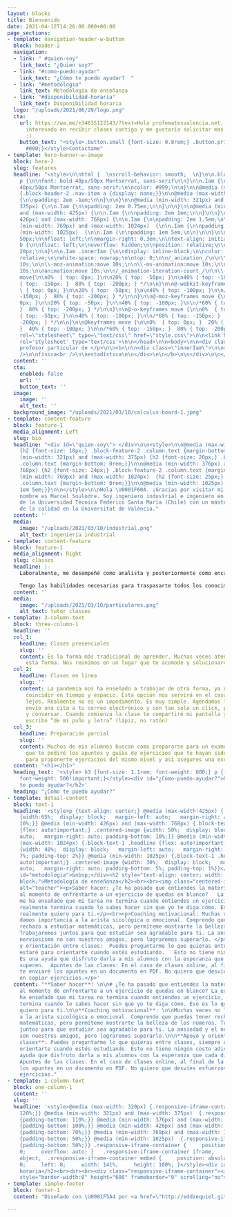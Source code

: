 ```yaml
---
layout: blocks
title: Bienvenido
date: 2021-04-12T14:26:00.000+00:00
page_sections:
- template: navigation-header-w-button
  block: header-2
  navigation:
  - link: " #quien-soy"
    link_text: "¿Quien soy?"
  - link: "#como-puedo-ayudar"
    link_text: "¿Cómo te puedo ayudar?  "
  - link: "#metodologia"
    link_text: Metodología de enseñanza
  - link: "#disponibilidad-horaria"
    link_text: Disponibilidad horaria
  logo: "/uploads/2021/06/29/logo.png"
  cta:
    url: https://wa.me/+34635122143/?text=Hola profematesvalencia.net, me encuentro
      interesado en recibir clases contigo y me gustaría solicitar mas información
      :)
    button_text: "<style>.button.small {font-size: 0.8rem;} .button.primary {background-color:
      #000;}</style>Contactame"
- template: hero-banner-w-image
  block: hero-2
  slug: features
  headline: "<style>\n\nhtml {  \nscroll-behavior: smooth;  \n}\n\n.block-hero-2 .column.text
    p {\n\nfont: bold 40px/50px Montserrat, sans-serif\n\n}\n\n.Iam {\n\nfont: normal
    40px/50px Montserrat, sans-serif;\n\ncolor: #999;\n\n}\n\n@media (max-width: 1023px)
    {.block-header-2 .nav-item a {display: none;}}\n\n@media (max-width: 320px) {\n\n.Iam
    {\n\npadding: 2em -1em;\n\n}\n\n}\n\n@media (min-width: 321px) and (max-width:
    375px) {\n\n.Iam {\n\npadding: 2em 0.75em;\n\n}\n\n}\n\n@media (min-width: 376px)
    and (max-width: 425px) {\n\n.Iam {\n\npadding: 2em 1em;\n\n}\n\n}\n\n@media (min-width:
    426px) and (max-width: 768px) {\n\n.Iam {\n\npadding: 2em 1.5em;\n\n}\n\n}\n\n@media
    (min-width: 769px) and (max-width: 1024px)  {\n\n.Iam {\n\npadding: 1em 5em;\n\n}\n\n}\n\n@media
    (min-width: 1025px)  {\n\n.Iam {\n\npadding: 1em 5em;\n\n}\n\n}\n\n.Iam p {\n\nheight:
    50px;\n\nfloat: left;\n\nmargin-right: 0.3em;\n\ntext-align: initial;\n\n}\n\n.Iam
    b {\n\nfloat: left;\n\noverflow: hidden;\n\nposition: relative;\n\nheight: 50px;\n\ntop:
    20px;\n\n}\n\n.Iam .innerIam {\n\ndisplay: inline-block;\n\ncolor: #e74c3c;\n\nposition:
    relative;\n\nwhite-space: nowrap;\n\ntop: 0;\n\n/_animation_/\n\n\\-webkit-animation:move
    10s;\n\n\\-moz-animation:move 10s;\n\n\\-ms-animation:move 10s;\n\n\\-o-animation:move
    10s;\n\nanimation:move 10s;\n\n/_animation-iteration-count_/\n\n\\-webkit-animation-iteration-count:infinite;\n\n\\-moz-animation-iteration-count:infinite;\n\n\\-ms-animation-iteration-count:infinite;\n\n\\-o-animation-iteration-count:infinite;\n\nanimation-iteration-count:infinite;\n\n/_animation-delay_/\n\n\\-webkit-animation-delay:2s;\n\n\\-moz-animation-delay:2s;\n\n\\-ms-animation-delay:2s;\n\n\\-o-animation-delay:2s;\n\nanimation-delay:2s;\n\n}\n\n@keyframes
    move{\n\n0%  { top: 0px; }\n\n20% { top: -50px; }\n\n40% { top: -100px; }\n\n/*60%
    { top: -150px; }  80% { top: -200px; } */\n\n}\n\n@-webkit-keyframes move {\n\n0%
    \ { top: 0px; }\n\n20% { top: -50px; }\n\n40% { top: -100px; }\n\n/*60% { top:
    -150px; }  80% { top: -200px; } */\n\n}\n\n@-moz-keyframes move {\n\n0%  { top:
    0px; }\n\n20% { top: -50px; }\n\n40% { top: -100px; }\n\n/*60% { top: -150px;
    }  80% { top: -200px; } */\n\n}\n\n@-o-keyframes move {\n\n0%  { top: 0px; }\n\n20%
    { top: -50px; }\n\n40% { top: -100px; }\n\n/*60% { top: -150px; }  80% { top:
    -200px; } */\n\n}\n\n@keyframes move {\n\n0%  { top: 0px; }  20% { top: -50px;
    }  40% { top: -100px; }\n\n/*60% { top: -150px; }  80% { top: -200px; } */\n\n}\n\n</style>\n\n<head>\n\n<link
    rel=\"stylesheet\" type=\"text/css\" href=\"style.css\">\n\n<link href='https://fonts.googleapis.com/css?family=Montserrat:400,700'
    rel='stylesheet' type='text/css'>\n\n</head>\n\n<body>\n\n<div class=\"Iam\">\n\n<p>Tu
    profesor particular de </p>\n\n<b>\n\n<div class=\"innerIam\">\n\nmatemáticas<br
    />\n\nfísica<br />\n\nestadística\n\n</div>\n\n</b>\n\n</div>\n\n</body>"
  content: ''
  cta:
    enabled: false
    url: ''
    button_text: ''
  image:
    image: ''
    alt_text: ''
  background_image: "/uploads/2021/03/10/calculus-board-1.jpeg"
- template: content-feature
  block: feature-1
  media_alignment: Left
  slug: bio
  headline: "<div id=\"quien-soy\"> </div>\n\n<style>\n\n@media (max-width: 320px)
    {h2 {font-size: 18px;} .block-feature-2 .column.text {margin-bottom: 0rem;}}\n\n@media
    (min-width: 321px) and (max-width: 375px) {h2 {font-size: 20px;} .block-feature-2
    .column.text {margin-bottom: 0rem;}}\n\n@media (min-width: 376px) and (max-width:
    768px) {h2 {font-size: 24px;} .block-feature-2 .column.text {margin-bottom: 0rem;}}\n\n@media
    (min-width: 769px) and (max-width: 1024px)  {h2 {font-size: 25px;} .block-feature-2
    .column.text {margin-bottom: 0rem;}}\n\n@media (min-width: 1025px)  {.Iam {padding:
    1em 5em;}}\n\n</style>\n\nHola \U0001F60A. ¡Gracias por visitar mi página! Mi
    nombre es Marcel Soulodre. Soy ingeniero industrial e ingeniero en aviación comercial
    de la Universidad Técnica Federico Santa María (Chile) con un máster en gestión
    de la calidad en la Universitat de València."
  content: ''
  media:
    image: "/uploads/2021/03/10/industrial.png"
    alt_text: ingeniería industrial
- template: content-feature
  block: feature-1
  media_alignment: Right
  slug: classes
  headline: |-
    Laboralmente, me desempeñé como analista y posteriormente como encargado de un departamento en una prestigiosa y reconocida aerolínea chileno-brasileña, trabajando activamente con modelos matemáticos y probabilísticos.

    Tengo las habilidades necesarias para traspasarte todos los conocimientos que necesitas y reencantarte con los números.
  content: ''
  media:
    image: "/uploads/2021/03/10/particulares.png"
    alt_text: tutor classes
- template: 3-column-text
  block: three-column-1
  headline: ''
  col_1:
    headline: Clases presenciales
    slug: ''
    content: Es la forma más tradicional de aprender. Muchas veces atendemos más de
      esta forma. Nos reunimos en un lugar que te acomode y solucionaremos tus problemas.
  col_2:
    headline: Clases en línea
    slug: ''
    content: La pandemia nos ha enseñado a trabajar de otra forma, ya no es necesario
      coincidir en tiempo y espacio. Esta opción nos servirá en el caso que estemos
      lejos. Realmente no es un impedimento. Es muy simple. Agendamos la hora y te
      envío una cita a tu correo electrónico y con tan solo un click, podremos vernos
      y conversar. Cuando comienza la clase te compartiré mi pantalla y verás lo que
      escribo “de mi puño y letra” (lápiz, no ratón)
  col_3:
    headline: Preparación parcial
    slug: ''
    content: Muchos de mis alumnos buscan como prepararse para un examen. Es por esto
      que te pediré los apuntes y guías de ejercicios que te hayan sido entregados,
      para proponerte ejercicios del mismo nivel y así asegures una excelente calificación.​
  content: "<h1></h1>"
  heading_text: '<style> h3 {font-size: 1.1rem; font-weight: 600;} p {font-size:1.1rem;
    font-weight: 500!important;}</style><div id="¿Cómo-puedo-ayudar?">&nbsp;</div><h2>¿Cómo
    te puedo ayudar?</h2>'
  heading: "¿Como te puedo ayudar?"
- template: detail-content
  block: text-1
  headline: '<style>p {text-align: center;} @media (max-width:425px) {.centered-image
    {width:65%;  display: block;   margin-left: auto;   margin-right: auto; padding-bottom:
    10%;}} @media (min-width: 426px) and (max-width: 768px) {.block-text-1 .headline
    {flex: auto!important;} .centered-image {width: 50%;  display: block;   margin-left:
    auto;   margin-right: auto; padding-bottom: 10%;}} @media (min-width: 769px) and
    (max-width: 1024px) {.block-text-1 .headline {flex: auto!important;} .centered-image
    {width: 40%;  display: block;   margin-left: auto;   margin-right: auto; padding-bottom:
    7%; padding-top: 2%}} @media (min-width: 1025px) {.block-text-1 .headline {flex:
    auto!important;} .centered-image {width: 30%;  display: block;   margin-left:
    auto;   margin-right: auto; padding-bottom: 5%; padding-top: 1%}}</style><div
    id="metodologia">&nbsp;</div><h2 style="text-align: center; width: 100%; display:
    block;">Metodología de enseñanza</h2><br><br><img class="centered-image" src="/uploads/2021/04/11/marcel_orig.png"
    alt="teacher"><p>Saber hacer: ¿Te ha pasado que entiendes la materia, pero que
    al momento de enfrentarte a un ejercicio de quedas en blanco?   La experiencia
    me ha enseñado que mi tarea no termina cuando entiendes un ejercicio, sino que
    realmente termina cuando lo sabes hacer sin que yo te diga cómo. Eso es lo que
    realmente quiero para ti.</p><br><p>Coaching motivacional: Muchas veces no le
    damos importancia a la arista sicológica o emocional. Comprendo que puedas tener
    rechazo a estudiar matemáticas, pero permíteme mostrarte la belleza de los números.
    Trabajaremos juntos para que estudiar sea agradable para ti. La ansiedad y el
    nerviosismo no son nuestros amigos, pero lograremos superarlo. </p><br><p>Apoyo
    y orientación entre clases:  Puedes preguntarme lo que quieras entre clases, siempre
    estaré para orientarte cuando estés estudiando.   Esto no tiene ningún costo adicional.
    Es una ayuda que disfruto darla a mis alumnos con la esperanza que cada día se
    superen.  Apuntes de las clases: En el caso de clases online, al final de la clase
    te enviaré los apuntes en un documento en PDF. No quiero que desvíes esfuerzos
    en copiar ejercicios.</p>'
  content: "**Saber hacer**: \n\n# ¿Te ha pasado que entiendes la materia, pero que
    al momento de enfrentarte a un ejercicio de quedas en blanco? La experiencia me
    ha enseñado que mi tarea no termina cuando entiendes un ejercicio, sino que realmente
    termina cuando lo sabes hacer sin que yo te diga cómo. Eso es lo que realmente
    quiero para ti.\n\n**Coaching motivacional**: \n\nMuchas veces no le damos importancia
    a la arista sicológica o emocional. Comprendo que puedas tener rechazo a estudiar
    matemáticas, pero permíteme mostrarte la belleza de los números. Trabajaremos
    juntos para que estudiar sea agradable para ti. La ansiedad y el nerviosismo no
    son nuestros amigos, pero lograremos superarlo.\n\n**Apoyo y orientación entre
    clases**: Puedes preguntarme lo que quieras entre clases, siempre estaré para
    orientarte cuando estés estudiando. Esto no tiene ningún costo adicional. Es una
    ayuda que disfruto darla a mis alumnos con la esperanza que cada día se superen.
    Apuntes de las clases: En el caso de clases online, al final de la clase te enviaré
    los apuntes en un documento en PDF. No quiero que desvíes esfuerzos en copiar
    ejercicios."
- template: 1-column-text
  block: one-column-1
  content: ''
  slug: ''
  headline: '<style>@media (max-width: 320px) {.responsive-iframe-container {padding-bottom:
    120%;}} @media (min-width: 321px) and (max-width: 375px)  {.responsive-iframe-container
    {padding-bottom: 110%;}} @media (min-width: 376px) and (max-width: 425px) {.responsive-iframe-container
    {padding-bottom: 100%;}} @media (min-width: 426px) and (max-width: 768px)  {.responsive-iframe-container
    {padding-bottom: 70%;}} @media (min-width: 769px) and (max-width: 1024px)  {.responsive-iframe-container
    {padding-bottom: 50%;}} @media (min-width: 1025px)  {.responsive-iframe-container
    {padding-bottom: 50%;}} .responsive-iframe-container {     position: relative;     height:
    0;     overflow: auto; }   .responsive-iframe-container iframe,   .vresponsive-iframe-container
    object,  .vresponsive-iframe-container embed {     position: absolute;     top:
    0;     left: 0;     width: 141%;     height: 100%; }</style><div id="disponibilidad-horaria">&nbsp;</div><h2>Disponibilidad
    horaria</h2><br><br><br><div class="responsive-iframe-container"><iframe src="https://calendar.google.com/calendar/embed?height=600&amp;wkst=2&amp;bgcolor=%23ffffff&amp;ctz=Europe%2FMadrid&amp;src=bWFyY2VsLnNvdWxvZHJlQGdtYWlsLmNvbQ&amp;color=%23D50000&amp;showTitle=0&amp;showDate=0&amp;showPrint=0&amp;showTabs=0&amp;showCalendars=0&amp;mode=WEEK"
    style="border-width:0" height="600" frameborder="0" scrolling="no"></iframe> </div>'
- template: simple-footer
  block: footer-1
  content: "Diseñado con \U0001F5A4 por <a href=\"http://eddzequiel.github.io/\" title=\"\">Ezequiel</a><br>"

---
```

